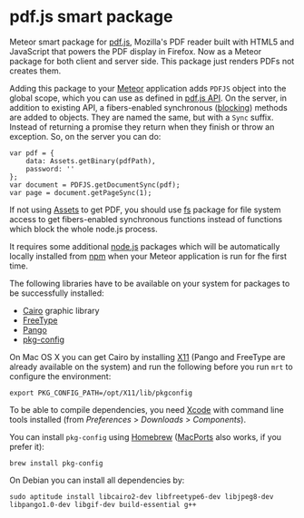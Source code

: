 pdf.js smart package
====================

Meteor smart package for [pdf.js](https://github.com/mozilla/pdf.js), Mozilla's PDF
reader built with HTML5 and JavaScript that powers the PDF display in Firefox.
Now as a Meteor package for both client and server side. This package just renders
PDFs not creates them.

Adding this package to your [Meteor](http://www.meteor.com/) application adds `PDFJS` object into the global scope,
which you can use as defined in [pdf.js API](https://github.com/mozilla/pdf.js/blob/master/src/display/api.js).
On the server, in addition to existing API, a fibers-enabled synchronous ([blocking](https://github.com/peerlibrary/meteor-blocking))
methods are added to objects. They are named the same, but with a `Sync` suffix. Instead of returning a promise they
return when they finish or throw an exception. So, on the server you can do:

    var pdf = {
        data: Assets.getBinary(pdfPath),
        password: ''
    };
    var document = PDFJS.getDocumentSync(pdf);
    var page = document.getPageSync(1);

If not using [Assets](http://docs.meteor.com/#assets) to get PDF, you should use [fs](https://github.com/peerlibrary/meteor-fs)
package for file system access to get fibers-enabled synchronous functions instead of functions which block the
whole node.js process.

It requires some additional [node.js](http://nodejs.org/) packages which will be automatically locally installed
from [npm](http://nodejs.org/) when your Meteor application is run for fhe first time.

The following libraries have to be available on your system for packages to be successfully installed:

 * [Cairo](http://cairographics.org/) graphic library
 * [FreeType](http://www.freetype.org/)
 * [Pango](http://www.pango.org/)
 * [pkg-config](http://www.freedesktop.org/wiki/Software/pkg-config/)

On Mac OS X you can get Cairo by installing [X11](http://xquartz.macosforge.org/) (Pango
and FreeType are already available on the system) and run the following before you
run `mrt` to configure the environment:

    export PKG_CONFIG_PATH=/opt/X11/lib/pkgconfig

To be able to compile dependencies, you need [Xcode](https://developer.apple.com/xcode/)
with command line tools installed (from _Preferences_ > _Downloads_ > _Components_).

You can install `pkg-config` using [Homebrew](http://brew.sh/) ([MacPorts](https://www.macports.org/)
also works, if you prefer it):

    brew install pkg-config

On Debian you can install all dependencies by:

    sudo aptitude install libcairo2-dev libfreetype6-dev libjpeg8-dev libpango1.0-dev libgif-dev build-essential g++
